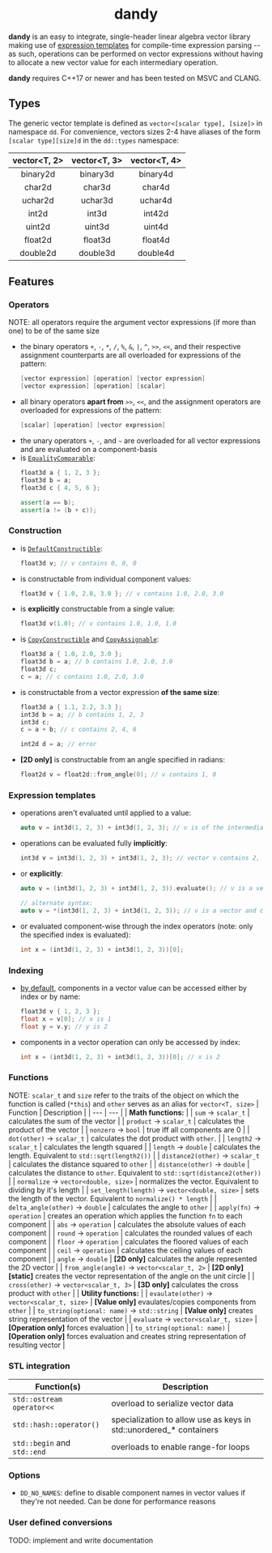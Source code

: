 <h1 align="center" width="100%">dandy</h1>

**dandy** is an easy to integrate, single-header linear algebra vector library making use of [expression templates](https://en.wikipedia.org/wiki/Expression_templates) for compile-time expression parsing -- as such, operations can be performed on vector expressions without having to allocate a new vector value for each intermediary operation.

**dandy** requires C++17 or newer and has been tested on MSVC and CLANG.

## Types

The generic vector template is defined as `vector<[scalar type], [size]>` in namespace `dd`. For convenience, vectors sizes 2-4 have aliases of the form `[scalar type][size]d` in the `dd::types` namespace:

| vector<T, 2> | vector<T, 3> | vector<T, 4> |
| :-: | :-: | :-: |
| binary2d | binary3d | binary4d |
| char2d | char3d | char4d |
| uchar2d | uchar3d | uchar4d |
| int2d | int3d | int42d |
| uint2d | uint3d | uint4d |
| float2d | float3d | float4d |
| double2d | double3d | double4d |

## Features

### Operators
NOTE: all operators require the argument vector expressions (if more than one) to be of the same size
* the binary operators `+`, `-`, `*`, `/`, `%`, `&`, `|`, `^`, `>>`, `<<`, and their respective assignment counterparts are all overloaded for expressions of the pattern:
  ```cpp
  [vector expression] [operation] [vector expression]
  [vector expression] [operation] [scalar]
  ```
* all binary operators **apart from** `>>`, `<<`, and the assignment operators are overloaded for expressions of the pattern:
  ```cpp
  [scalar] [operation] [vector expression]
  ```
* the unary operators `+`, `-`, and `~` are overloaded for all vector expressions and are evaluated on a component-basis
* is [`EqualityComparable`](https://en.cppreference.com/w/cpp/named_req/EqualityComparable):
  ```cpp
  float3d a { 1, 2, 3 };
  float3d b = a;
  float3d c { 4, 5, 6 };
  
  assert(a == b);
  assert(a != (b + c));
  ```

### Construction

* is [`DefaultConstructible`](https://en.cppreference.com/w/cpp/named_req/DefaultConstructible):
  ```cpp
  float3d v; // v contains 0, 0, 0
  ```
* is constructable from individual component values:
  ```cpp
  float3d v { 1.0, 2.0, 3.0 }; // v contains 1.0, 2.0, 3.0
  ```
* is **explicitly** constructable from a single value:
  ```cpp
  float3d v(1.0); // v contains 1.0, 1.0, 1.0
  ```
* is [`CopyConstructible`](https://en.cppreference.com/w/cpp/named_req/CopyConstructible) and [`CopyAssignable`](https://en.cppreference.com/w/cpp/named_req/CopyAssignable):
  ```cpp
  float3d a { 1.0, 2.0, 3.0 };
  float3d b = a; // b contains 1.0, 2.0, 3.0
  float3d c;
  c = a; // c contains 1.0, 2.0, 3.0
  ```
* is constructable from a vector expression **of the same size**:
  ```cpp
  float3d a { 1.1, 2.2, 3.3 };
  int3d b = a; // b contains 1, 2, 3
  int3d c;
  c = a + b; // c contains 2, 4, 6
  
  int2d d = a; // error
  ```
* **[2D only]** is constructable from an angle specified in radians:
  ```cpp
  float2d v = float2d::from_angle(0); // v contains 1, 0
  ```

### Expression templates

* operations aren't evaluated until applied to a value:
  ```cpp
  auto v = int3d(1, 2, 3) + int3d(1, 2, 3); // v is of the intermediary type "operation"
  ```
* operations can be evaluated fully **implicitly**:
  ```cpp
  int3d v = int3d(1, 2, 3) + int3d(1, 2, 3); // vector v contains 2, 4, 6
  ```
* or **explicitly**:
  ```cpp
  auto v = (int3d(1, 2, 3) + int3d(1, 2, 3)).evaluate(); // v is a vector and contains 2, 4, 6

  // alternate syntax:
  auto v = *(int3d(1, 2, 3) + int3d(1, 2, 3)); // v is a vector and contains 2, 4, 6
  ```
* or evaluated component-wise through the index operators (note: only the specified index is evaluated):
  ```cpp
  int x = (int3d(1, 2, 3) + int3d(1, 2, 3))[0];
  ```

### Indexing
  
* [by default](#options), components in a vector value can be accessed either by index or by name:
  ```cpp
  float3d v { 1, 2, 3 };
  float x = v[0]; // x is 1
  float y = v.y; // y is 2
  ```
* components in a vector operation can only be accessed by index:
  ```cpp
  int x = (int3d(1, 2, 3) + int3d(1, 2, 3))[0]; // x is 2
  ```

### Functions

NOTE: `scalar_t` and `size` refer to the traits of the object on which the function is called (`*this`) and `other` serves as an alias for `vector<T, size>`
| Function | Description |
| --- | --- |
| **Math functions:** | 
| `sum` -> `scalar_t` | calculates the sum of the vector |
| `product` -> `scalar_t` | calculates the product of the vector |
| `nonzero` -> `bool` | true iff all components are 0 |
| `dot(other)` -> `scalar_t` | calculates the dot product with `other`. |
| `length2` -> `scalar_t` | calculates the length squared |
| `length` -> `double` | calculates the length. Equivalent to `std::sqrt(length2())` |
| `distance2(other)` -> `scalar_t` | calculates the distance squared to `other` |
| `distance(other)` -> `double` | calculates the distance to `other`. Equivalent to `std::sqrt(distance2(other))` |
| `normalize` -> `vector<double, size>` | normalizes the vector. Equivalent to dividing by it's length |
| `set_length(length)` -> `vector<double, size>` | sets the length of the vector. Equivalent to `normalize() * length` |
| `delta_angle(other)` -> `double` | calculates the angle to `other` |
| `apply(fn)` -> `operation` | creates an operation which applies the function `fn` to each component |
| `abs` -> `operation` | calculates the absolute values of each component |
| `round` -> `operation` | calculates the rounded values of each component |
| `floor` -> `operation` | calculates the floored values of each component |
| `ceil` -> `operation` | calculates the ceiling values of each component |
| `angle` -> `double` | **[2D only]** calculates the angle represented the 2D vector |
| `from_angle(angle)` -> `vector<scalar_t, 2>` | **[2D only]** **[static]** creates the vector representation of the angle on the unit circle |
| `cross(other)` -> `vector<scalar_t, 3>` | **[3D only]** calculates the cross product with `other` |
| **Utility functions:** |
| `evaulate(other)` -> `vector<scalar_t, size>` | **[Value only]** evaulates/copies components from `other` |
| `to_string(optional: name)` -> `std::string` | **[Value only]** creates string representation of the vector |
| `evaluate` -> `vector<scalar_t, size>` | **[Operation only]** forces evaluation |
| `to_string(optional: name)` | **[Operation only]** forces evaluation and creates string representation of resulting vector |

### STL integration
  
| Function(s) | Description |
| --- | --- |
| `std::ostream operator<<` | overload to serialize vector data |
| `std::hash::operator()` | specialization to allow use as keys in std::unordered_* containers |
| `std::begin` and `std::end` | overloads to enable range-for loops |

### Options

* `DD_NO_NAMES`: define to disable component names in vector values if they're not needed. Can be done for performance reasons 
  
### User defined conversions

TODO: implement and write documentation
